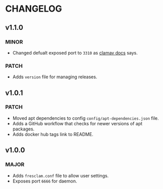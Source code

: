 # CHANGELOG
## v1.1.0
### MINOR
- Changed defualt exposed port to `3310` as [clamav docs](https://docs.clamav.net) says.
### PATCH
- Adds `version` file for managing releases.

## v1.0.1
### PATCH
- Moved apt dependencies to config `config/apt-dependencies.json` file.
- Adds a GitHub workflow that checks for newer versions of apt packages.
- Adds docker hub tags link to README.

## v1.0.0
### MAJOR
- Adds `fresclam.conf` file to allow user settings.
- Exposes port `6666` for daemon.